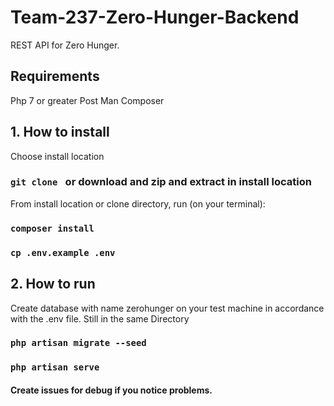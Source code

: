 # Team-237-Zero-Hunger-Backend
REST API for Zero Hunger. 

## Requirements  
Php 7 or greater
Post Man
Composer

## 1. How to install
Choose install location
###  `git clone ` or download and zip and extract in install location

From install location or clone directory, run (on your terminal):
### `composer install `
### `cp .env.example .env`

## 2. How to run 
Create database with name zerohunger on your test machine in accordance with the .env file. 
Still in the same Directory 
### `php artisan migrate --seed `

### `php artisan serve `

#### Create issues for debug if you notice problems.
